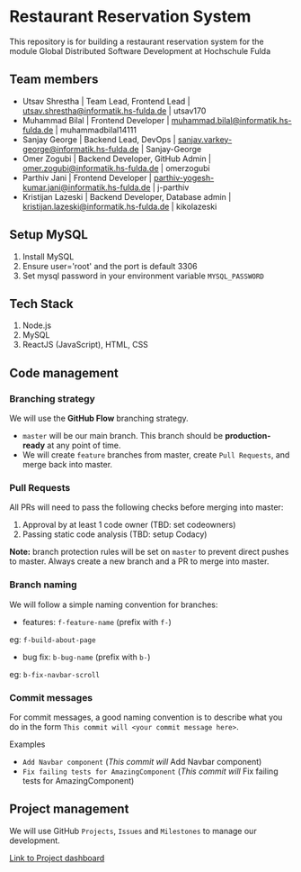 # Restaurant Reservation System
This repository is for building a restaurant reservation system for the module Global Distributed Software Development at Hochschule Fulda

## Team members
* Utsav Shrestha | Team Lead, Frontend Lead | utsav.shrestha@informatik.hs-fulda.de | utsav170
* Muhammad Bilal | Frontend Developer | muhammad.bilal@informatik.hs-fulda.de | muhammadbilal14111
* Sanjay George | Backend Lead, DevOps | sanjay.varkey-george@informatik.hs-fulda.de | Sanjay-George
* Omer Zogubi | Backend Developer, GitHub Admin | omer.zogubi@informatik.hs-fulda.de | omerzogubi
* Parthiv Jani | Frontend Developer | parthiv-yogesh-kumar.jani@informatik.hs-fulda.de | j-parthiv
* Kristijan Lazeski | Backend Developer, Database admin | kristijan.lazeski@informatik.hs-fulda.de | kikolazeski


## Setup MySQL
1. Install MySQL
2. Ensure user='root' and the port is default 3306
3. Set mysql password in your environment variable `MYSQL_PASSWORD`


## Tech Stack
1. Node.js
2. MySQL
3. ReactJS (JavaScript), HTML, CSS

## Code management
### Branching strategy
We will use the **GitHub Flow** branching strategy.

* `master` will be our main branch. This branch should be **production-ready** at any point of time. 
* We will create `feature` branches from master, create `Pull Requests`, and merge back into master.

### Pull Requests
All PRs will need to pass the following checks before merging into master:
1. Approval by at least 1 code owner (TBD: set codeowners)
2. Passing static code analysis (TBD: setup Codacy)

**Note:** branch protection rules will be set on `master` to prevent direct pushes to master. Always create a new branch and a PR to merge into master.

### Branch naming 
We will follow a simple naming convention for branches:
* features: `f-feature-name` (prefix with `f-`)

eg: `f-build-about-page`

* bug fix: `b-bug-name` (prefix with `b-`)

eg: `b-fix-navbar-scroll`

### Commit messages
For commit messages, a good naming convention is to describe what you do in the form `This commit will <your commit message here>`.

Examples
* `Add Navbar component` (_This commit will_ Add Navbar component)
* `Fix failing tests for AmazingComponent` (_This commit will_ Fix failing tests for AmazingComponent)

## Project management
We will use GitHub `Projects`, `Issues` and `Milestones` to manage our development.

[Link to Project dashboard](https://github.com/users/Sanjay-George/projects/8/views/1?visibleFields=%5B%22Title%22%2C%22Assignees%22%2C%22Status%22%2C%22Milestone%22%2C21334131%2C%22Labels%22%5D)
